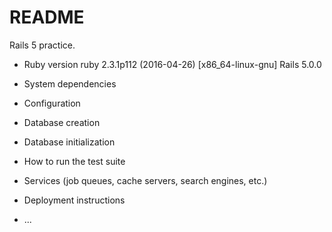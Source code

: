# README

Rails 5 practice.

* Ruby version
ruby 2.3.1p112 (2016-04-26) [x86_64-linux-gnu]
Rails 5.0.0

* System dependencies

* Configuration

* Database creation

* Database initialization

* How to run the test suite

* Services (job queues, cache servers, search engines, etc.)

* Deployment instructions

* ...
